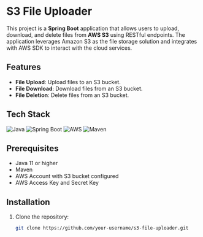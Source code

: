 # S3 File Uploader

This project is a **Spring Boot** application that allows users to upload, download, and delete files from **AWS S3** using RESTful endpoints. The application leverages Amazon S3 as the file storage solution and integrates with AWS SDK to interact with the cloud services.

## Features

- **File Upload**: Upload files to an S3 bucket.
- **File Download**: Download files from an S3 bucket.
- **File Deletion**: Delete files from an S3 bucket.

## Tech Stack

![Java](https://img.shields.io/badge/Java-ED8B00?style=flat&logo=java&logoColor=white)
![Spring Boot](https://img.shields.io/badge/Spring%20Boot-6DB33F?style=flat&logo=spring-boot&logoColor=white)
![AWS](https://img.shields.io/badge/AWS-FF9900?style=flat&logo=amazon-aws&logoColor=white)
![Maven](https://img.shields.io/badge/Maven-C71A36?style=flat&logo=apache-maven&logoColor=white)

## Prerequisites

- Java 11 or higher
- Maven
- AWS Account with S3 bucket configured
- AWS Access Key and Secret Key

## Installation

1. Clone the repository:

   ```bash
   git clone https://github.com/your-username/s3-file-uploader.git
